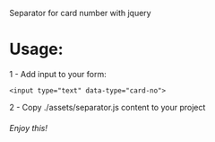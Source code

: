 Separator for card number with jquery

# Usage:

1 - Add input to your form:

```
<input type="text" data-type="card-no">
```

2 - Copy ./assets/separator.js content to your project

###### Enjoy this!
